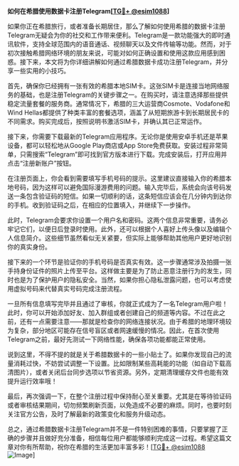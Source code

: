 **如何在希腊使用数据卡注册Telegram[[TG💪+ @esim1088](https://t.me/s/esim1088)]**

如果你正在希腊旅行，或者准备长期居住，那么了解如何使用希腊的数据卡注册Telegram无疑会为你的社交和工作带来便利。Telegram是一款功能强大的即时通讯软件，支持全球范围内的语音通话、视频聊天以及文件传输等功能。然而，对于初次接触希腊网络环境的朋友来说，可能对如何正确设置和使用这款应用感到困惑。接下来，本文将为你详细讲解如何通过希腊数据卡成功注册Telegram，并分享一些实用的小技巧。

首先，确保你已经拥有一张有效的希腊本地SIM卡。这张SIM卡是连接当地网络服务的基础，也是注册Telegram的关键步骤之一。在购买时，请注意选择那些提供稳定流量套餐的服务商。通常情况下，希腊的三大运营商Cosmote、Vodafone和Wind Hellas都提供了种类丰富的套餐选项，涵盖了从短期旅游卡到长期居民卡的不同需求。购买完成后，按照说明书激活SIM卡，并确认其已正常运作。

接下来，你需要下载最新的Telegram应用程序。无论你是使用安卓手机还是苹果设备，都可以轻松地从Google Play商店或App Store免费获取。安装过程非常简单，只需搜索“Telegram”即可找到官方版本进行下载。完成安装后，打开应用并点击“注册新账户”按钮。

在注册页面上，你会看到需要填写手机号码的提示。这里建议直接输入你的希腊本地号码，因为这样可以避免国际漫游费用的问题。输入完毕后，系统会向该号码发送一条包含验证码的短信。如果一切顺利的话，这条短信应该会在几分钟内到达你的手机。收到验证码之后，在相应的位置填入，并继续下一步操作。

此时，Telegram会要求你设置一个用户名和密码。这两个信息非常重要，请务必牢记它们，以便日后登录时使用。此外，还可以根据个人喜好上传头像以及编辑个人信息简介。这些细节虽然看似无关紧要，但实际上能够帮助其他用户更好地识别你的真实身份。

接下来的一个环节是验证你的手机号码是否真实有效。这一步骤通常涉及拍摄一张手持身份证件的照片上传至平台。这样做主要是为了防止恶意注册行为的发生，同时也是为了保护用户的隐私安全。当然，如果你担心隐私泄露问题，也可以考虑使用虚拟号码来代替真实号码完成注册流程。

一旦所有信息填写完毕并且通过了审核，你就正式成为了一名Telegram用户啦！此时，你可以开始添加好友、加入群组或者创建自己的频道等内容。不过在此之前，还有一点需要注意——那就是检查你的网络连接状况。由于希腊的地理环境较为复杂，部分地区可能存在信号盲区或者网速缓慢的情况。因此，在首次使用Telegram之前，最好先测试一下网络性能，确保各项功能都能正常使用。

说到这里，不得不提的就是关于希腊数据卡的一些小贴士了。如果你发现自己的流量消耗过快，不妨尝试调整一下设置。比如限制某些高耗能的功能（如自动下载高清图片），或者关闭后台同步选项以节省资源。另外，定期清理缓存文件也能有效提升运行效率哦！

最后，再次强调一下，在整个注册过程中保持耐心至关重要。尤其是在等待验证码或者审核结果期间，切勿频繁刷新页面，以免造成不必要的麻烦。同时，也要时刻关注官方公告，及时了解最新的政策变化和服务升级动态。

总之，通过希腊数据卡注册Telegram并不是一件特别困难的事情，只要掌握了正确的步骤并且做好充分准备，相信每位用户都能够顺利完成这一过程。希望这篇文章对你有所帮助，祝你在希腊的生活更加丰富多彩！[[TG💪+ @esim1088](https://t.me/s/esim1088) ![Image](https://i.postimg.cc/4NQfJmqS/Snipaste-2025-05-13-00-14-12.png)]